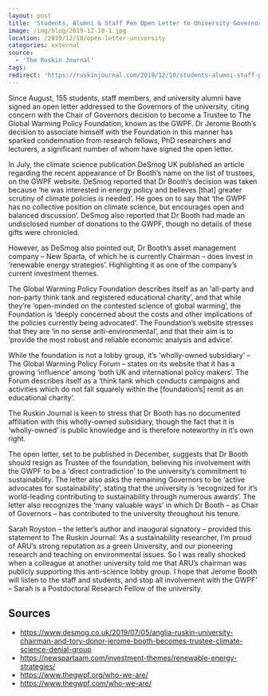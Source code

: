 ```yaml
---
layout: post
title: 'Students, Alumni & Staff Pen Open Letter to University Governors'
image: /img/blog/2019-12-10-1.jpg
location: /2019/12/10/open-letter-university
categories: external
source:
  - 'The Ruskin Journal'
tags:
redirect: 'https://ruskinjournal.com/2019/12/10/students-alumni-staff-pen-open-letter-to-university-governors/'
---
```


Since August, 155 students, staff members, and university alumni have signed an open letter addressed to the Governors of the university, citing concern with the Chair of Governors decision to become a Trustee to The Global Warming Policy Foundation, known as the GWPF. Dr Jerome Booth’s decision to associate himself with the Foundation in this manner has sparked condemnation from research fellows, PhD researchers and lecturers, a significant number of whom have signed the open letter.

In July, the climate science publication DeSmog UK published an article regarding the recent appearance of Dr Booth’s name on the list of trustees, on the GWPF website. DeSmog reported that Dr Booth’s decision was taken because ‘he was interested in energy policy and believes [that] greater scrutiny of climate policies is needed’. He goes on to say that ‘the GWPF has no collective position on climate science, but encourages open and balanced discussion’. DeSmog also reported that Dr Booth had made an undisclosed number of donations to the GWPF, though no details of these gifts were chronicled.

However, as DeSmog also pointed out, Dr Booth’s asset management company – New Sparta, of which he is currently Chairman – does invest in ‘renewable energy strategies’. Highlighting it as one of the company’s current investment themes.

The Global Warming Policy Foundation describes itself as an ‘all-party and non-party think tank and registered educational charity’, and that while they’re ‘open-minded on the contested science of global warming’, the Foundation is ‘deeply concerned about the costs and other implications of the policies currently being advocated’. The Foundation’s website stresses that they are ‘in no sense anti-environmental’, and that their aim is to ‘provide the most robust and reliable economic analysis and advice’.

While the foundation is not a lobby group, it’s ‘wholly-owned subsidiary’ – The Global Warming Policy Forum – states on its website that it has a growing ‘influence’ among ‘both UK and international policy makers’. The Forum describes itself as a ‘think tank which conducts campaigns and activities which do not fall squarely within the [foundation’s] remit as an educational charity’.

The Ruskin Journal is keen to stress that Dr Booth has no documented affiliation with this wholly-owned subsidiary, though the fact that it is ‘wholly-owned’ is public knowledge and is therefore noteworthy in it’s own right.

The open letter, set to be published in December, suggests that Dr Booth should resign as Trustee of the foundation, believing his involvement with the GWPF to be a ‘direct contradiction’ to the university’s commitment to sustainability. The letter also asks the remaining Governors to be ‘active advocates for sustainability’, stating that the university is ‘recognized for it’s world-leading contributing to sustainability through numerous awards’. The letter also recognizes the ‘many valuable ways’ in which Dr Booth – as Chair of Governors – has contributed to the university throughout his tenure.

Sarah Royston – the letter’s author and inaugural signatory – provided this statement to The Ruskin Journal: ‘As a sustainability researcher, I’m proud of ARU’s strong reputation as a green University, and our pioneering research and teaching on environmental issues. So I was really shocked when a colleague at another university told me that ARU’s chairman was publicly supporting this anti-science lobby group. I hope that Jerome Booth will listen to the staff and students, and stop all involvement with the GWPF’ – Sarah is a Postdoctoral Research Fellow of the university.

## Sources

- https://www.desmog.co.uk/2019/07/05/anglia-ruskin-university-chairman-and-tory-donor-jerome-booth-becomes-trustee-climate-science-denial-group
- https://newspartaam.com/investment-themes/renewable-energy-strategies/
- https://www.thegwpf.org/who-we-are/
- https://www.thegwpf.com/who-we-are/
